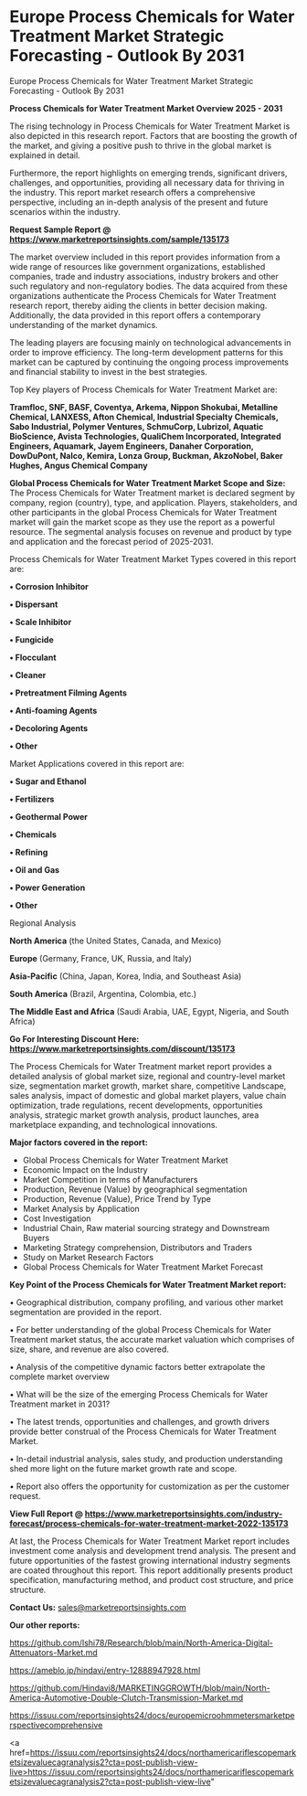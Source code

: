 # Europe Process Chemicals for Water Treatment Market Strategic Forecasting - Outlook By 2031
 Europe Process Chemicals for Water Treatment Market Strategic Forecasting - Outlook By 2031

<Strong> Process Chemicals for Water Treatment Market Overview 2025 - 2031</strong>

The rising technology in Process Chemicals for Water Treatment Market is also depicted in this research report. Factors that are boosting the growth of the market, and giving a positive push to thrive in the global market is explained in detail.

Furthermore, the report highlights on emerging trends, significant drivers, challenges, and opportunities, providing all necessary data for thriving in the industry. This report market research offers a comprehensive perspective, including an in-depth analysis of the present and future scenarios within the industry.

<strong>Request Sample Report @ <a href=https://www.marketreportsinsights.com/sample/135173>https://www.marketreportsinsights.com/sample/135173</a></strong>

The market overview included in this report provides information from a wide range of resources like government organizations, established companies, trade and industry associations, industry brokers and other such regulatory and non-regulatory bodies. The data acquired from these organizations authenticate the Process Chemicals for Water Treatment research report, thereby aiding the clients in better decision making. Additionally, the data provided in this report offers a contemporary understanding of the market dynamics.

The leading players are focusing mainly on technological advancements in order to improve efficiency. The long-term development patterns for this market can be captured by continuing the ongoing process improvements and financial stability to invest in the best strategies.

Top Key players of Process Chemicals for Water Treatment Market are:

<strong>Tramfloc, SNF, BASF, Coventya, Arkema, Nippon Shokubai, Metalline Chemical, LANXESS, Afton Chemical, Industrial Specialty Chemicals, Sabo Industrial, Polymer Ventures, SchmuCorp, Lubrizol, Aquatic BioScience, Avista Technologies, QualiChem Incorporated, Integrated Engineers, Aquamark, Jayem Engineers, Danaher Corporation, DowDuPont, Nalco, Kemira, Lonza Group, Buckman, AkzoNobel, Baker Hughes, Angus Chemical Company</strong>

<strong><b>Global Process Chemicals for Water Treatment Market Scope and Size:</b></strong>
The Process Chemicals for Water Treatment market is declared segment by company, region (country), type, and application. Players, stakeholders, and other participants in the global Process Chemicals for Water Treatment market will gain the market scope as they use the report as a powerful resource. The segmental analysis focuses on revenue and product by type and application and the forecast period of 2025-2031.

Process Chemicals for Water Treatment Market Types covered in this report are:

<strong>• Corrosion Inhibitor

• Dispersant

• Scale Inhibitor

• Fungicide

• Flocculant

• Cleaner

• Pretreatment Filming Agents

• Anti-foaming Agents

• Decoloring Agents

• Other</strong>

Market Applications covered in this report are:

<strong>• Sugar and Ethanol

• Fertilizers

• Geothermal Power

• Chemicals

• Refining

• Oil and Gas

• Power Generation

• Other</strong> 

Regional Analysis

<strong>North America</strong> (the United States, Canada, and Mexico)

<strong>Europe</strong> (Germany, France, UK, Russia, and Italy)

<strong>Asia-Pacific</strong> (China, Japan, Korea, India, and Southeast Asia)

<strong>South America</strong> (Brazil, Argentina, Colombia, etc.)

<strong>The Middle East and Africa</strong> (Saudi Arabia, UAE, Egypt, Nigeria, and South Africa)

<strong>Go For Interesting Discount Here: <a href=https://www.marketreportsinsights.com/discount/135173>https://www.marketreportsinsights.com/discount/135173</a></strong>

The Process Chemicals for Water Treatment market report provides a detailed analysis of global market size, regional and country-level market size, segmentation market growth, market share, competitive Landscape, sales analysis, impact of domestic and global market players, value chain optimization, trade regulations, recent developments, opportunities analysis, strategic market growth analysis, product launches, area marketplace expanding, and technological innovations.

<strong><b>Major factors covered in the report:</b></strong>
<ul>
  <li>Global Process Chemicals for Water Treatment Market </li>
  <li>Economic Impact on the Industry</li>
  <li>Market Competition in terms of Manufacturers</li>
  <li>Production, Revenue (Value) by geographical segmentation</li>
  <li>Production, Revenue (Value), Price Trend by Type</li>
  <li>Market Analysis by Application</li>
  <li>Cost Investigation</li>
  <li>Industrial Chain, Raw material sourcing strategy and Downstream Buyers</li>
  <li>Marketing Strategy comprehension, Distributors and Traders</li>
  <li>Study on Market Research Factors</li>
  <li>Global Process Chemicals for Water Treatment Market Forecast</li>
</ul>

<strong><b>Key Point of the Process Chemicals for Water Treatment Market report:</b></strong>

• Geographical distribution, company profiling, and various other market segmentation are provided in the report.

• For better understanding of the global Process Chemicals for Water Treatment market status, the accurate market valuation which comprises of size, share, and revenue are also covered.

• Analysis of the competitive dynamic factors better extrapolate the complete market overview

• What will be the size of the emerging Process Chemicals for Water Treatment market in 2031?

• The latest trends, opportunities and challenges, and growth drivers provide better construal of the Process Chemicals for Water Treatment Market.

• In-detail industrial analysis, sales study, and production understanding shed more light on the future market growth rate and scope.

• Report also offers the opportunity for customization as per the customer request.

<strong><b>View Full Report @ <a href=https://www.marketreportsinsights.com/industry-forecast/process-chemicals-for-water-treatment-market-2022-135173>https://www.marketreportsinsights.com/industry-forecast/process-chemicals-for-water-treatment-market-2022-135173</a></b></strong>


At last, the Process Chemicals for Water Treatment Market report includes investment come analysis and development trend analysis. The present and future opportunities of the fastest growing international industry segments are coated throughout this report. This report additionally presents product specification, manufacturing method, and product cost structure, and price structure.

<strong>Contact Us:</strong>
sales@marketreportsinsights.com

<strong>Our other reports:</strong>

<a href=https://github.com/Ishi78/Research/blob/main/North-America-Digital-Attenuators-Market.md>https://github.com/Ishi78/Research/blob/main/North-America-Digital-Attenuators-Market.md</a>

<a href=https://ameblo.jp/hindavi/entry-12888947928.html>https://ameblo.jp/hindavi/entry-12888947928.html</a>

<a href=https://github.com/Hindavi8/MARKETINGGROWTH/blob/main/North-America-Automotive-Double-Clutch-Transmission-Market.md>https://github.com/Hindavi8/MARKETINGGROWTH/blob/main/North-America-Automotive-Double-Clutch-Transmission-Market.md</a>

<a href=https://issuu.com/reportsinsights24/docs/europemicroohmmetersmarketperspectivecomprehensive>https://issuu.com/reportsinsights24/docs/europemicroohmmetersmarketperspectivecomprehensive</a>

<a href=https://issuu.com/reportsinsights24/docs/northamericariflescopemarketsizevaluecagranalysis2?cta=post-publish-view-live>https://issuu.com/reportsinsights24/docs/northamericariflescopemarketsizevaluecagranalysis2?cta=post-publish-view-live</a>"

